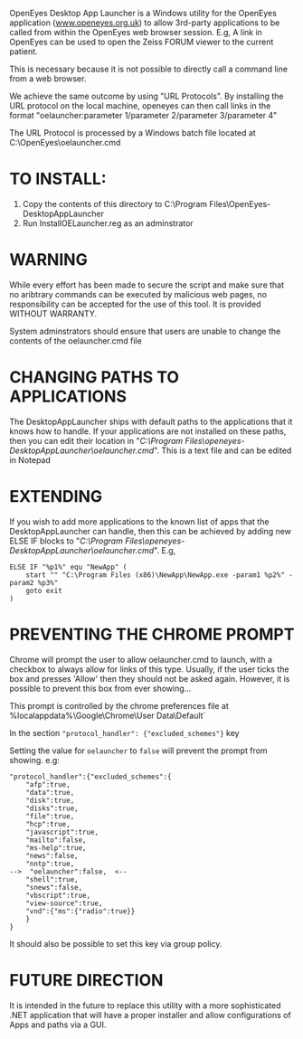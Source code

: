 OpenEyes Desktop App Launcher is a Windows utility for the OpenEyes application (www.openeyes.org.uk)
to allow 3rd-party applications to be called from within the OpenEyes web browser session.
E.g, A link in OpenEyes can be used to open the Zeiss FORUM viewer to the current patient.

This is necessary because it is not possible to directly call a command line from a web browser.

We achieve the same outcome by using "URL Protocols". By installing the URL protocol on the local machine,
openeyes can then call links in the format "oelauncher:parameter 1/parameter 2/parameter 3/parameter 4"

The URL Protocol is processed by a Windows batch file located at C:\OpenEyes\oelauncher.cmd


TO INSTALL:
==========
1. Copy the contents of this directory to C:\Program Files\OpenEyes-DesktopAppLauncher
2. Run InstallOELauncher.reg as an adminstrator


WARNING
=======
While every effort has been made to secure the script and make sure that no aribtrary commands can
be executed by malicious web pages, no responsibility can be accepted for the use of this tool. It
is provided WITHOUT WARRANTY.

System adminstrators should ensure that users are unable to change the contents of the oelauncher.cmd file


CHANGING PATHS TO APPLICATIONS
==============================
The DesktopAppLauncher ships with default paths to the applications that it knows how to handle. If your applications are not installed on these paths, then you can edit their location in "_C:\Program Files\openeyes-DesktopAppLauncher\oelauncher.cmd_". This is a text file and can be edited in Notepad

EXTENDING
=========
If you wish to add more applications to the known list of apps that the DesktopAppLauncher can handle, then this can be achieved by adding new ELSE IF blocks to "_C:\Program Files\openeyes-DesktopAppLauncher\oelauncher.cmd_". E.g,

```
ELSE IF "%p1%" equ "NewApp" (
    start "" "C:\Program Files (x86)\NewApp\NewApp.exe -param1 %p2%" -param2 %p3%"
    goto exit
)
```

PREVENTING THE CHROME PROMPT
============================

Chrome will prompt the user to allow oelauncher.cmd to launch, with a checkbox to always allow for links of this type. Usually, if the user ticks the box and presses 'Allow' then they should not be asked again. However, it is possible to prevent this box from ever showing...

This prompt is controlled by the chrome preferences file at %localappdata%\Google\Chrome\User Data\Default`

In the section `"protocol_handler": {"excluded_schemes"}` key

Setting the value for `oelauncher` to `false` will prevent the prompt from showing. e.g:

```
"protocol_handler":{"excluded_schemes":{
	"afp":true,
	"data":true,
	"disk":true,
	"disks":true,
	"file":true,
	"hcp":true,
	"javascript":true,
	"mailto":false,
	"ms-help":true,
	"news":false,
	"nntp":true,
-->  "oelauncher":false,  <--
	"shell":true,
	"snews":false,
	"vbscript":true,
	"view-source":true,
	"vnd":{"ms":{"radio":true}}
	}
}
```

It should also be possible to set this key via group policy.

FUTURE DIRECTION
================
It is intended in the future to replace this utility with a more sophisticated .NET application that will have a proper installer and allow configurations of Apps and paths via a GUI.

